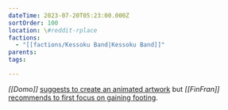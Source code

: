 ```yaml
---
dateTime: 2023-07-20T05:23:00.000Z
sortOrder: 100
location: \#reddit-rplace
factions:
  - "[[factions/Kessoku Band|Kessoku Band]]"
parents: 
tags: 

---
```

*[[Domo]]* [suggests to create an animated artwork](discord://discord.com/channels/1093664259273130084/1131230952119615600/1131456395783458847) but *[[FinFran]]* [recommends to first focus on gaining footing](discord://discord.com/channels/1093664259273130084/1131230952119615600/1131457897713385542).
